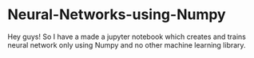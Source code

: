 # Neural-Networks-using-Numpy
Hey guys! So I have a made a jupyter notebook which creates and trains neural network only using Numpy and no other machine learning library.
